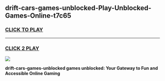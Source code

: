 
## drift-cars-games-unblocked-Play-Unblocked-Games-Online-t7c65
<h3>
<a href="https://premium76.site?title=drift-cars-games-unblocked&ref=25A">CLICK TO PLAY</a></h3>
<hr>

<h3>
<a href="https://premium76.site?title=drift-cars-games-unblocked&ref=25A">CLICK 2 PLAY</a>
  
</h3>

<a href="https://premium76.site?title=drift-cars-games-unblocked&ref=25A"><img src="https://clearcache.store/games.png"></a>


**drift-cars-games-unblocked games unblocked: Your Gateway to Fun and Accessible Online Gaming**
